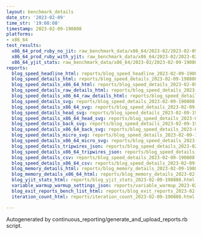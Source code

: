 ```yaml
---
layout: benchmark_details
date_str: '2023-02-09'
time_str: '19:08:08'
timestamp: 2023-02-09-190808
platforms:
- x86_64
test_results:
  x86_64_prod_ruby_no_jit: raw_benchmark_data/x86_64/2023-02/2023-02-09-190808_basic_benchmark_x86_64_prod_ruby_no_jit.json
  x86_64_prod_ruby_with_yjit: raw_benchmark_data/x86_64/2023-02/2023-02-09-190808_basic_benchmark_x86_64_prod_ruby_with_yjit.json
  x86_64_yjit_stats: raw_benchmark_data/x86_64/2023-02/2023-02-09-190808_basic_benchmark_x86_64_yjit_stats.json
reports:
  blog_speed_headline_html: reports/blog_speed_headline_2023-02-09-190808.html
  blog_speed_details_html: reports/blog_speed_details_2023-02-09-190808.html
  blog_speed_details_x86_64_html: reports/blog_speed_details_2023-02-09-190808.x86_64.html
  blog_speed_details_raw_details_html: reports/blog_speed_details_2023-02-09-190808.raw_details.html
  blog_speed_details_x86_64_raw_details_html: reports/blog_speed_details_2023-02-09-190808.x86_64.raw_details.html
  blog_speed_details_svg: reports/blog_speed_details_2023-02-09-190808.svg
  blog_speed_details_x86_64_svg: reports/blog_speed_details_2023-02-09-190808.x86_64.svg
  blog_speed_details_head_svg: reports/blog_speed_details_2023-02-09-190808.head.svg
  blog_speed_details_x86_64_head_svg: reports/blog_speed_details_2023-02-09-190808.x86_64.head.svg
  blog_speed_details_back_svg: reports/blog_speed_details_2023-02-09-190808.back.svg
  blog_speed_details_x86_64_back_svg: reports/blog_speed_details_2023-02-09-190808.x86_64.back.svg
  blog_speed_details_micro_svg: reports/blog_speed_details_2023-02-09-190808.micro.svg
  blog_speed_details_x86_64_micro_svg: reports/blog_speed_details_2023-02-09-190808.x86_64.micro.svg
  blog_speed_details_tripwires_json: reports/blog_speed_details_2023-02-09-190808.tripwires.json
  blog_speed_details_x86_64_tripwires_json: reports/blog_speed_details_2023-02-09-190808.x86_64.tripwires.json
  blog_speed_details_csv: reports/blog_speed_details_2023-02-09-190808.csv
  blog_speed_details_x86_64_csv: reports/blog_speed_details_2023-02-09-190808.x86_64.csv
  blog_memory_details_html: reports/blog_memory_details_2023-02-09-190808.html
  blog_memory_details_x86_64_html: reports/blog_memory_details_2023-02-09-190808.x86_64.html
  blog_yjit_stats_html: reports/blog_yjit_stats_2023-02-09-190808.html
  variable_warmup_warmup_settings_json: reports/variable_warmup_2023-02-09-190808.warmup_settings.json
  blog_exit_reports_bench_list_html: reports/blog_exit_reports_2023-02-09-190808.bench_list.html
  iteration_count_html: reports/iteration_count_2023-02-09-190808.html

---
```

Autogenerated by continuous_reporting/generate_and_upload_reports.rb script.

